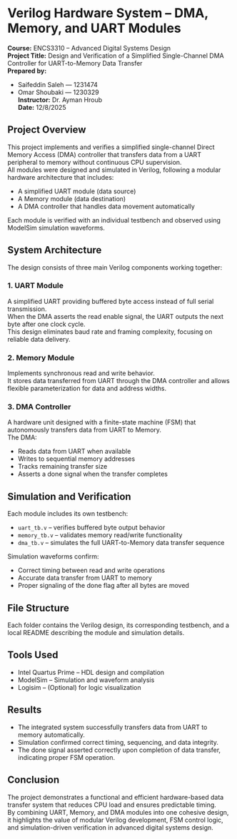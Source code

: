 # Verilog Hardware System – DMA, Memory, and UART Modules

**Course:** ENCS3310 – Advanced Digital Systems Design  
**Project Title:** Design and Verification of a Simplified Single-Channel DMA Controller for UART-to-Memory Data Transfer  
**Prepared by:**  
- Saifeddin Saleh — 1231474  
- Omar Shoubaki — 1230329  
**Instructor:** Dr. Ayman Hroub  
**Date:** 12/8/2025  

## Project Overview
This project implements and verifies a simplified single-channel Direct Memory Access (DMA) controller that transfers data from a UART peripheral to memory without continuous CPU supervision.  
All modules were designed and simulated in Verilog, following a modular hardware architecture that includes:
- A simplified UART module (data source)  
- A Memory module (data destination)  
- A DMA controller that handles data movement automatically  

Each module is verified with an individual testbench and observed using ModelSim simulation waveforms.

## System Architecture
The design consists of three main Verilog components working together:

### 1. UART Module
A simplified UART providing buffered byte access instead of full serial transmission.  
When the DMA asserts the read enable signal, the UART outputs the next byte after one clock cycle.  
This design eliminates baud rate and framing complexity, focusing on reliable data delivery.

### 2. Memory Module
Implements synchronous read and write behavior.  
It stores data transferred from UART through the DMA controller and allows flexible parameterization for data and address widths.

### 3. DMA Controller
A hardware unit designed with a finite-state machine (FSM) that autonomously transfers data from UART to Memory.  
The DMA:
- Reads data from UART when available  
- Writes to sequential memory addresses  
- Tracks remaining transfer size  
- Asserts a done signal when the transfer completes  

## Simulation and Verification
Each module includes its own testbench:
- `uart_tb.v` – verifies buffered byte output behavior  
- `memory_tb.v` – validates memory read/write functionality  
- `dma_tb.v` – simulates the full UART-to-Memory data transfer sequence  

Simulation waveforms confirm:
- Correct timing between read and write operations  
- Accurate data transfer from UART to memory  
- Proper signaling of the done flag after all bytes are moved  

## File Structure

Each folder contains the Verilog design, its corresponding testbench, and a local README describing the module and simulation details.

## Tools Used
- Intel Quartus Prime – HDL design and compilation  
- ModelSim – Simulation and waveform analysis  
- Logisim – (Optional) for logic visualization  

## Results
- The integrated system successfully transfers data from UART to memory automatically.  
- Simulation confirmed correct timing, sequencing, and data integrity.  
- The done signal asserted correctly upon completion of data transfer, indicating proper FSM operation.  

## Conclusion
The project demonstrates a functional and efficient hardware-based data transfer system that reduces CPU load and ensures predictable timing.  
By combining UART, Memory, and DMA modules into one cohesive design, it highlights the value of modular Verilog development, FSM control logic, and simulation-driven verification in advanced digital systems design.
